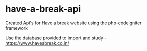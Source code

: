 # have-a-break-api
Created Api's for Have a break website using the php-codeigniter framework

Use the database provided to import and study - https://www.haveabreak.co.in/
